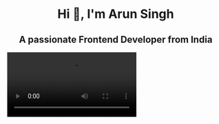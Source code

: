 <h1 align="center">Hi 👋, I'm Arun Singh</h1>
<h2 align="center">A passionate Frontend Developer from India</h2>
<video src="https://github.com/Arunsingh589/Arunsingh589/blob/98c9612f1635bb09e626e3103f634cb6d64853f3/gitgublogo.mp4" />

💫 About Me:

<br>🔭 I'm Currently working on Online Resume Builder.<br>👬 I'm interested in collaborating on React development projects.<br>🔭 I'm currently learning MongoDB and Socket.io.<br>💬 Ask me about HTML, CSS, Javascript, TailwindCSS and React.<br>⚡ Fun fact - I think in code even when I’m asleep—dream debugging is real! 😴💻<br>📫 How to reach me:- as3945787@gmail.com <br>📄 My CV https://drive.google.com/file/d/1UuFm0BOxyZ8s1C4m01HnGGtA0nDke9Ml/view?usp=drivesdk


## 🌐 Socials:
[![Instagram](https://img.shields.io/badge/Instagram-%23E4405F.svg?logo=Instagram&logoColor=white)](https://instagram.com/thakur_589) [![LinkedIn](https://img.shields.io/badge/LinkedIn-%230077B5.svg?logo=linkedin&logoColor=white)](https://linkedin.com/in/http://linkedin.com/in/arun-singh-27148b254) 

# 💻 Tech Stack:
![JavaScript](https://img.shields.io/badge/javascript-%23323330.svg?style=for-the-badge&logo=javascript&logoColor=%23F7DF1E) ![HTML5](https://img.shields.io/badge/html5-%23E34F26.svg?style=for-the-badge&logo=html5&logoColor=white) ![React](https://img.shields.io/badge/react-%2320232a.svg?style=for-the-badge&logo=react&logoColor=%2361DAFB) ![React Query](https://img.shields.io/badge/-React%20Query-FF4154?style=for-the-badge&logo=react%20query&logoColor=white) ![React Router](https://img.shields.io/badge/React_Router-CA4245?style=for-the-badge&logo=react-router&logoColor=white) ![NodeJS](https://img.shields.io/badge/node.js-6DA55F?style=for-the-badge&logo=node.js&logoColor=white) ![PNPM](https://img.shields.io/badge/pnpm-%234a4a4a.svg?style=for-the-badge&logo=pnpm&logoColor=f69220) ![Redux](https://img.shields.io/badge/redux-%23593d88.svg?style=for-the-badge&logo=redux&logoColor=white) ![Socket.io](https://img.shields.io/badge/Socket.io-black?style=for-the-badge&logo=socket.io&badgeColor=010101) ![Express.js](https://img.shields.io/badge/express.js-%23404d59.svg?style=for-the-badge&logo=express&logoColor=%2361DAFB) ![Nodemon](https://img.shields.io/badge/NODEMON-%23323330.svg?style=for-the-badge&logo=nodemon&logoColor=%BBDEAD) ![React Hook Form](https://img.shields.io/badge/React%20Hook%20Form-%23EC5990.svg?style=for-the-badge&logo=reacthookform&logoColor=white) ![Babel](https://img.shields.io/badge/Babel-F9DC3e?style=for-the-badge&logo=babel&logoColor=black) ![Render](https://img.shields.io/badge/Render-%46E3B7.svg?style=for-the-badge&logo=render&logoColor=white) ![Netlify](https://img.shields.io/badge/netlify-%23000000.svg?style=for-the-badge&logo=netlify&logoColor=#00C7B7) ![Vercel](https://img.shields.io/badge/vercel-%23000000.svg?style=for-the-badge&logo=vercel&logoColor=white)
# 📊 GitHub Stats:
![](https://github-readme-stats.vercel.app/api?username=Arunsingh589&theme=shadow_green&hide_border=false&include_all_commits=true&count_private=true)<br/>
![](https://github-readme-streak-stats.herokuapp.com/?user=Arunsingh589&theme=shadow_green&hide_border=false)<br/>
![](https://github-readme-stats.vercel.app/api/top-langs/?username=Arunsingh589&theme=shadow_green&hide_border=false&include_all_commits=true&count_private=true&layout=compact)

## 🏆 GitHub Trophies
![](https://github-profile-trophy.vercel.app/?username=Arunsingh589&theme=shadow_red&no-frame=false&no-bg=true&margin-w=4)

### ✍️ Random Dev Quote
![](https://quotes-github-readme.vercel.app/api?type=horizontal&theme=radical)

### 🔝 Top Contributed Repo
![](https://github-contributor-stats.vercel.app/api?username=Arunsingh589&limit=5&theme=dark&combine_all_yearly_contributions=true)

---
[![](https://visitcount.itsvg.in/api?id=Arunsingh589&icon=0&color=0)](https://visitcount.itsvg.in)

<!-- Proudly created with GPRM ( https://gprm.itsvg.in ) -->
